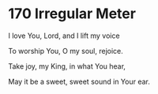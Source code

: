 # 170 Irregular Meter

I love You, Lord, and I lift my voice

To worship You, O my soul, rejoice.

Take joy, my King, in what You hear,

May it be a sweet, sweet sound in Your ear.

